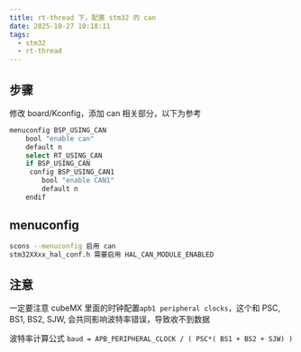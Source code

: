 ```yaml
---
title: rt-thread 下，配置 stm32 的 can
date: 2025-10-27 10:18:11
tags:
  - stm32
  - rt-thread
---
```


## 步骤

修改 board/Kconfig，添加 can 相关部分，以下为参考

```sh
menuconfig BSP_USING_CAN
    bool "enable can"
    default n
    select RT_USING_CAN
    if BSP_USING_CAN
     config BSP_USING_CAN1
        bool "enable CAN1"
        default n
    endif
```

## menuconfig

```sh
scons --menuconfig 启用 can
stm32XXxx_hal_conf.h 需要启用 HAL_CAN_MODULE_ENABLED
```

## 注意

一定要注意 cubeMX 里面的时钟配置`apb1 peripheral clocks`，这个和 PSC, BS1, BS2, SJW, 会共同影响波特率错误，导致收不到数据

波特率计算公式 `baud = APB_PERIPHERAL_CLOCK / ( PSC*( BS1 + BS2 + SJW) )`
